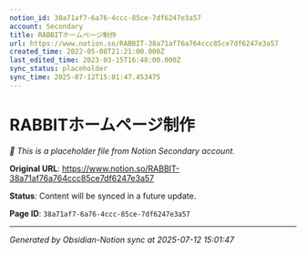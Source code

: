 ```yaml
---
notion_id: 38a71af7-6a76-4ccc-85ce-7df6247e3a57
account: Secondary
title: RABBITホームページ制作
url: https://www.notion.so/RABBIT-38a71af76a764ccc85ce7df6247e3a57
created_time: 2022-05-08T21:21:00.000Z
last_edited_time: 2023-03-15T16:48:00.000Z
sync_status: placeholder
sync_time: 2025-07-12T15:01:47.453475
---
```


# RABBITホームページ制作

*🔄 This is a placeholder file from Notion Secondary account.*

**Original URL**: https://www.notion.so/RABBIT-38a71af76a764ccc85ce7df6247e3a57

**Status**: Content will be synced in a future update.

**Page ID**: `38a71af7-6a76-4ccc-85ce-7df6247e3a57`

---

*Generated by Obsidian-Notion sync at 2025-07-12 15:01:47*
